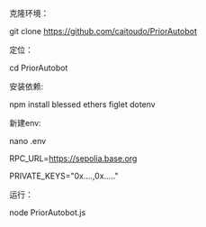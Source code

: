 克隆环境：

git clone https://github.com/caitoudo/PriorAutobot

定位：

cd PriorAutobot

安装依赖:

npm install blessed ethers figlet dotenv

新建env:

nano .env

RPC_URL=https://sepolia.base.org

PRIVATE_KEYS="0x....,0x....."

运行：

node PriorAutobot.js
